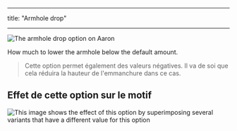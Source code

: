 - - -
title: "Armhole drop"
- - -

![The armhole drop option on Aaron](./armholedrop.svg)

How much to lower the armhole below the default amount.

> Cette option permet également des valeurs négatives. Il va de soi que cela réduira la hauteur de l'emmanchure dans ce cas.

## Effet de cette option sur le motif

![This image shows the effect of this option by superimposing several variants that have a different value for this option](aaron_armholedrop_sample.svg "Effect of this option on the pattern")
